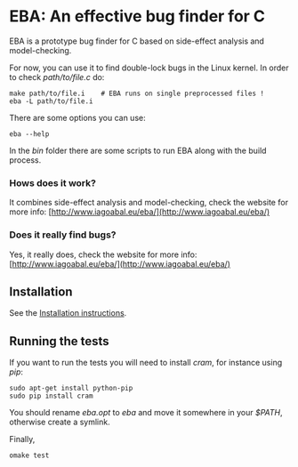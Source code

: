 # EBA: An effective bug finder for C

EBA is a prototype bug finder for C based on side-effect analysis and model-checking.

For now, you can use it to find double-lock bugs in the Linux kernel. In order to check _path/to/file.c_ do:

    make path/to/file.i    # EBA runs on single preprocessed files !
    eba -L path/to/file.i

There are some options you can use:

    eba --help

In the _bin_ folder there are some scripts to run EBA along with the build process.

### Hows does it work?

It combines side-effect analysis and model-checking, check the website for more info: [http://www.iagoabal.eu/eba/](http://www.iagoabal.eu/eba/)

### Does it really find bugs?

Yes, it really does, check the website for more info: [http://www.iagoabal.eu/eba/](http://www.iagoabal.eu/eba/)

## Installation

See the [Installation instructions](INSTALL.md).

## Running the tests

If you want to run the tests you will need to install _cram_, for instance using _pip_:

    sudo apt-get install python-pip
    sudo pip install cram

You should rename _eba.opt_ to _eba_ and move it somewhere in your _$PATH_, otherwise create a symlink.

Finally,

    omake test
